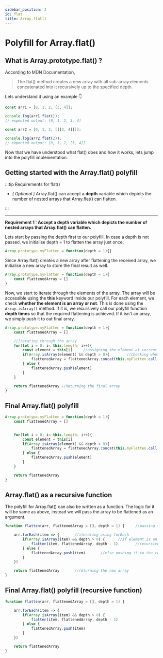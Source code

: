 ```yaml
---
sidebar_position: 2
id: flat
title: Array.flat()
---
```


# Polyfill for Array.flat()

## What is Array.prototype.flat() ?

According to MDN Documentation,

> The flat() method creates a new array with all sub-array elements concatenated into it recursively up to the specified depth.

Lets understand it using an example 👇

```js
const arr1 = [0, 1, 2, [3, 4]];

console.log(arr1.flat());
// expected output: [0, 1, 2, 3, 4]

const arr2 = [0, 1, 2, [[[3, 4]]]];

console.log(arr2.flat(2));
// expected output: [0, 1, 2, [3, 4]]
```

Now that we have understood what flat() does and how it works, lets jump into the polyfill implementation.

## Getting started with the Array.flat() polyfill

:::tip Requirements for flat()

- *( Optional )* Array.flat() can accept a **depth** variable which depicts the number of nested arrays that Array.flat() can flatten.

:::

---

**Requirement 1 : Accept a depth variable which depicts the number of nested arrays that Array.flat() can flatten.**

Lets start by passing the depth first to our polyfill. In case a depth is not passed, we initialise depth = 1 to flatten the array just once.

```js
Array.prototype.myFlatten = function(depth = 1){}
```
Since Array.flat() creates a new array after flattening the received array, we initialise a new array to store the final result as well.

```js
Array.prototype.myFlatten = function(depth = 1){
    const flattenedArray = []
}

```

Now, we start to iterate through the elements of the array. The array will be accessible using the **this** keyword inside our polyfill.
For each element, we check **whether the element is an array or not**. This is done using the `Array.isArray()` method. If it is, we recursively call our polyfill function **depth times** so that the required flattening is achieved. If it isn't an array, we simply push it to out final array.



```js
Array.prototype.myFlatten = function(depth = 1){ 
    const flattenedArray = []

    //Iterating through the array
    for(let i = 0; i< this.length; i++){  
        const element = this[i]     //assigning the element at current index to a variable for ease
        if(Array.isArray(element) && depth > 0){        //checking whether it is an array and at the same time whether we have to still further flatten the array or not if depth more than 0
            flattenedArray = flattenedArray.concat(this.myFlatten.call(element, depth - 1))
        } else {
            flattenedArray.push(element)
        }
    }

    return flattenedArray //Returning the final array
}
```

## Final Array.flat() polyfill

```js
Array.prototype.myFlatten = function(depth = 1){ 
    const flattenedArray = []

    
    for(let i = 0; i< this.length; i++){  
        const element = this[i]     
        if(Array.isArray(element) && depth > 0){
            flattenedArray = flattenedArray.concat(this.myFlatten.call(element, depth - 1))
        } else {
            flattenedArray.push(element)
        }
    }

    return flattenedArray 
}
```

## Array.flat() as a recursive function

The polyfill for Array.flat() can also be written as a function. The logic for it will be same as above, instead we will pass the array to be flattened as an argument.

```js
function flatten(arr, flattenedArray = [], depth = 1) {     //passing the array as an argument since recursive calls can lead to creation of new arrays at every call 

    arr.forEach(item => {       //iterating using forEach
        if(Array.isArray(item) && depth > 0) {      //if element is an array
            flatten(item, flattenedArray, depth - 1)        //recursively calling the flatten function for the array
        } else {
            flattenedArray.push(item)       //else pushing it to the result array
        }
    })

    return flattenedArray       //returning the new array
}
```

## Final Array.flat() polyfill (recursive function)


```js
function flatten(arr, flattenedArray = [], depth = 1) {

    arr.forEach(item => {
        if(Array.isArray(item) && depth > 0) {
            flatten(item, flattenedArray, depth - 1)
        } else {
            flattenedArray.push(item)
        }
    })

    return flattenedArray
}
```